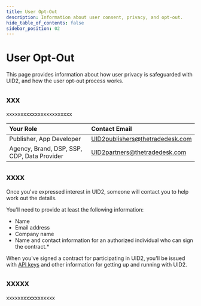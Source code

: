 ```yaml
---
title: User Opt-Out
description: Information about user consent, privacy, and opt-out.
hide_table_of_contents: false
sidebar_position: 02
---
```


# User Opt-Out

This page provides information about how user privacy is safeguarded with UID2, and how the user opt-out process works.

<!-- It includes:

* [xxx](#xxx)
* [xxx](#xxx)
* [xxx](#xxx)
 -->
## xxx

xxxxxxxxxxxxxxxxxxxxxxx

















| Your Role | Contact Email |
| :--- | :--- |
| Publisher, App Developer | [UID2publishers@thetradedesk.com](mailto:UID2publishers@thetradedesk.com) |
| Agency, Brand, DSP, SSP, CDP, Data Provider | [UID2partners@thetradedesk.com](mailto:UID2partners@thetradedesk.com) |

## xxxx
Once you've expressed interest in UID2, someone will contact you to help work out the details.

You'll need to provide at least the following information:
* Name
* Email address
* Company name
* Name and contact information for an authorized individual who can sign the contract.*

When you've signed a contract for participating in UID2, you'll be issued with [API keys](gs-api-keys.md) and other information for getting up and running with UID2.


## xxxxx

xxxxxxxxxxxxxxxxx
